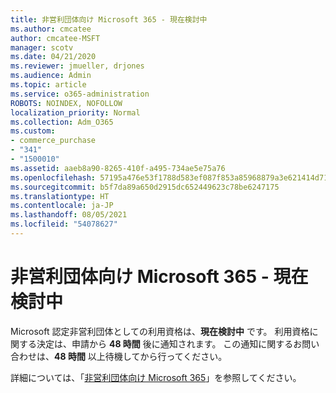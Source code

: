 ```yaml
---
title: 非営利団体向け Microsoft 365 - 現在検討中
ms.author: cmcatee
author: cmcatee-MSFT
manager: scotv
ms.date: 04/21/2020
ms.reviewer: jmueller, drjones
ms.audience: Admin
ms.topic: article
ms.service: o365-administration
ROBOTS: NOINDEX, NOFOLLOW
localization_priority: Normal
ms.collection: Adm_O365
ms.custom:
- commerce_purchase
- "341"
- "1500010"
ms.assetid: aaeb8a90-8265-410f-a495-734ae5e75a76
ms.openlocfilehash: 57195a476e53f1788d583ef087f853a85968879a3e621414d717f41eacf1b304
ms.sourcegitcommit: b5f7da89a650d2915dc652449623c78be6247175
ms.translationtype: HT
ms.contentlocale: ja-JP
ms.lasthandoff: 08/05/2021
ms.locfileid: "54078627"
---
```

# <a name="microsoft-365-for-nonprofits---under-review"></a>非営利団体向け Microsoft 365 - 現在検討中

Microsoft 認定非営利団体としての利用資格は、**現在検討中** です。 利用資格に関する決定は、申請から **48 時間** 後に通知されます。 この通知に関するお問い合わせは、**48 時間** 以上待機してから行ってください。 

詳細については、「[非営利団体向け Microsoft 365](https://www.microsoft.com/nonprofits/microsoft-365)」を参照してください。 
